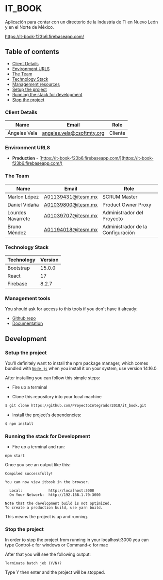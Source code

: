 # IT_BOOK
Aplicación para contar con un directorio de la Industria de TI en Nuevo León y en el Norte de México.

https://it-book-f23b6.firebaseapp.com/

## Table of contents

* [Client Details](#client-details)
* [Environment URLS](#environment-urls)
* [The Team](#the-team)
* [Technology Stack](#technology-stack)
* [Management resources](#management-resources)
* [Setup the project](#setup-the-project)
* [Running the stack for development](#running-the-stack-for-development)
* [Stop the project](#stop-the-project)

### Client Details

| Name               | Email             | Role |
| ------------------ | ----------------- | ---- |
| Ángeles Vela | angeles.vela@csoftmty.org | Cliente  |


### Environment URLS

* **Production** - [https://it-book-f23b6.firebaseapp.com/](https://it-book-f23b6.firebaseapp.com/)

### The Team

| Name           | Email             | Role        |
| -------------- | ----------------- | ----------- |
| Marlon López | A01139431@itesm.mx | SCRUM Master |
| Daniel Vidaña | A01039800@itesm.mx | Product Owner Proxy |
| Lourdes Navarrete | A01039707@itesm.mx | Administrador del Proyecto |
| Bruno Méndez | A01194018@itesm.mx | Administrador de la Configuración |

### Technology Stack
| Technology    | Version      |
| ------------- | -------------|
| Bootstrap  | 15.0.0     |
| React  | 17    |
| Firebase  | 8.2.7     |

### Management tools

You should ask for access to this tools if you don't have it already:

* [Github repo](https://github.com/ProyectoIntegrador2018/it_book)
* [Documentation](https://teams.microsoft.com/_#/school/files/Equipo%202.2%20-%20C%C3%B3digo%20Naranja?threadId=19:9cf1b08c81ef4a66854f34fcfe6deabd@thread.tacv2&ctx=channel)

## Development

### Setup the project

You'll definitely want to install the npm package manager, which comes bundled with [`Node.js`](https://nodejs.org/es/download/) when you install it on your system, use version 14.16.0. 

After installing you can follow this simple steps:

* Fire up a terminal

* Clone this repository into your local machine

```bash
$ git clone https://github.com/ProyectoIntegrador2018/it_book.git
```

* Install the project's dependencies:

```bash
$ npm install
```

### Running the stack for Development

* Fire up a terminal and run: 

```
npm start
```

Once you see an output like this:

```
Compiled successfully!

You can now view itbook in the browser.

  Local:            http://localhost:3000        
  On Your Network:  http://192.168.1.70:3000     

Note that the development build is not optimized.
To create a production build, use yarn build. 
```

This means the project is up and running.

### Stop the project

In order to stop the project from running in your localhost:3000 you can type Control-c for windows or Command-c for mac

After that you will see the following output:

```
Terminate batch job (Y/N)? 
```

Type Y then enter and the project will be stopped.
